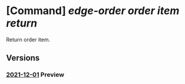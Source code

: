 # [Command] _edge-order order item return_

Return order item.

## Versions

### [2021-12-01](/Resources/mgmt-plane/L3N1YnNjcmlwdGlvbnMve30vcmVzb3VyY2Vncm91cHMve30vcHJvdmlkZXJzL21pY3Jvc29mdC5lZGdlb3JkZXIvb3JkZXJpdGVtcy97fS9yZXR1cm4=/2021-12-01.xml) **Preview**

<!-- mgmt-plane /subscriptions/{}/resourcegroups/{}/providers/microsoft.edgeorder/orderitems/{}/return 2021-12-01 -->
